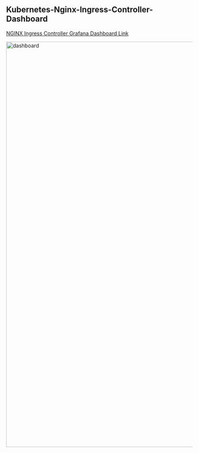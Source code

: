 ## Kubernetes-Nginx-Ingress-Controller-Dashboard

[NGINX Ingress Controller Grafana Dashboard Link](https://grafana.com/grafana/dashboards/14314-kubernetes-nginx-ingress-controller-nextgen-devops-nirvana/)

<img width="1094" alt="dashboard" src="https://github.com/Saurabhkr952/Observability/assets/32189783/c5710b0e-ce60-48a2-a259-43f3020543a6">
